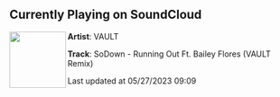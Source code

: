 ## Currently Playing on SoundCloud

[<img align="left" width="100" src="https://i1.sndcdn.com/artworks-nqktaw5m5EHIyxQq-TUejPA-t500x500.jpg">](https://soundcloud.com/vault_music_official/sodown-running-out-vault-remix)

**Artist**: VAULT 

**Track**: SoDown - Running Out Ft. Bailey Flores (VAULT Remix)

Last updated at 05/27/2023 09:09

